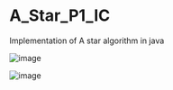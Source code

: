 # A_Star_P1_IC
Implementation of A star algorithm in java

![image](https://user-images.githubusercontent.com/72865314/165916026-d5a0daf8-53a0-4767-afa2-ee5d767675fa.png)

![image](https://user-images.githubusercontent.com/72865314/165916088-6bdb915e-010a-4705-8d73-2752542fa20d.png)
